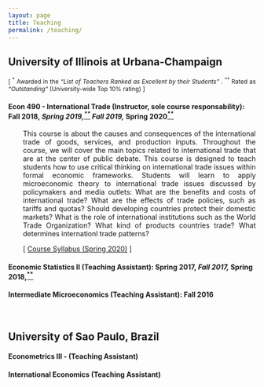```yaml
---
layout: page
title: Teaching
permalink: /teaching/
---
```



## University of Illinois at Urbana-Champaign
<p style="font-size:12px"  align="justify">[ <sup>*</sup> Awarded in the <em>“List of Teachers Ranked as Excellent by their Students” </em>. <sup>**</sup> Rated as <em>“Outstanding”</em> (University-wide Top 10% rating) ]</p>

#### <b>Econ 490 - International Trade</b> (Instructor, sole course responsability): <font style="font-size:14px"> Fall 2018,<a href="https://citl.illinois.edu/docs/default-source/teachers-ranked-as-excellent/tre-2018-fall.pdf#page=21" target="_blank"><sup>*</sup></a> Spring 2019,<a href="https://citl.illinois.edu/docs/default-source/teachers-ranked-as-excellent/tre-2019-spring.pdf#page=19" target="_blank"><sup>**</sup></a> Fall 2019,<a href="https://citl.illinois.edu/docs/default-source/teachers-ranked-as-excellent/tre-2019-fall.pdf#page=20" target="_blank"><sup>*</sup></a> Spring 2020<a href="https://citl.illinois.edu/docs/default-source/teachers-ranked-as-excellent/tre-2020-spring.pdf#page=17" target="_blank"><sup>**</sup></a></font>

   <div style="padding-left: 30px;">
   <p style="font-size:14px"  align="justify">This course is about the causes and consequences of the international trade of goods, services, and production inputs. Throughout the course, we will cover the main topics related to international trade that are at the center of public debate.  This course is designed to teach students how to use critical thinking on international trade issues within formal economic frameworks. Students will learn to apply microeconomic theory to international trade issues discussed by policymakers and media outlets: What are the benefits and costs of international trade?  What are the effects of trade policies, such as tariffs and quotas? Should developing countries protect their domestic markets? What is the role of international institutions such as the World Trade Organization? What kind of products countries trade? What determines internationl trade patterns?  </p>

  <p style="font-size:14px">[ <a href="/files/Econ_490_International_Trade___Syllabus.pdf" target="_blank">Course Syllabus (Spring 2020)</a> ]</p>
   </div>
 
#### <b>Economic Statistics II</b> (Teaching Assistant): <font style="font-size:14px"> Spring 2017,<a href="https://citl.illinois.edu/docs/default-source/teachers-ranked-as-excellent/tre-2017-spring.pdf#page=19" target="_blank"><sup>*</sup></a> Fall 2017,<a href="https://citl.illinois.edu/docs/default-source/teachers-ranked-as-excellent/tre-2017-fall.pdf#page=21" target="_blank"><sup>*</sup></a> Spring 2018,<a href="https://citl.illinois.edu/docs/default-source/teachers-ranked-as-excellent/tre-2018-spring.pdf#page=18" target="_blank"><sup>**</sup></a></font>

   

#### <b>Intermediate Microeconomics</b> (Teaching Assistant): <font style="font-size:14px">Fall 2016</font>

  <br>

## University of Sao Paulo, Brazil
#### <b>Econometrics III</b> - (Teaching Assistant)
#### <b>International Economics</b> (Teaching Assistant)
